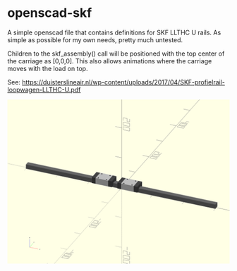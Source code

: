 # openscad-skf

A simple openscad file that contains definitions for SKF LLTHC U rails.
As simple as possible for my own needs, pretty much untested. 

Children to the skf_assembly() call will be positioned with the top center of the carriage as [0,0,0].
This also allows animations where the carriage moves with the load on top.

See: https://duisterslineair.nl/wp-content/uploads/2017/04/SKF-profielrail-loopwagen-LLTHC-U.pdf

![screenshot](https://github.com/limitz/openscad-skf/raw/master/skf.png "Screenshot")
